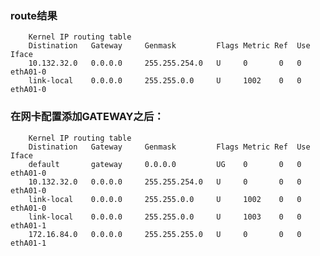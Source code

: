 ### route结果

        Kernel IP routing table
        Distination   Gateway     Genmask         Flags Metric Ref  Use Iface
        10.132.32.0   0.0.0.0     255.255.254.0   U     0       0   0   ethA01-0
        link-local    0.0.0.0     255.255.0.0     U     1002    0   0   ethA01-0

### 在网卡配置添加GATEWAY之后：
        
        Kernel IP routing table
        Distination   Gateway     Genmask         Flags Metric Ref  Use Iface
        default       gateway     0.0.0.0         UG    0       0   0   ethA01-0      
        10.132.32.0   0.0.0.0     255.255.254.0   U     0       0   0   ethA01-0
        link-local    0.0.0.0     255.255.0.0     U     1002    0   0   ethA01-0        
        link-local    0.0.0.0     255.255.0.0     U     1003    0   0   ethA01-1
        172.16.84.0   0.0.0.0     255.255.255.0   U     0       0   0   ethA01-1
        
